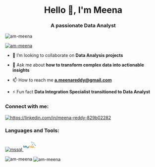 <h1 align="center">Hello 👋, I'm Meena</h1>
<h3 align="center">A passionate Data Analyst</h3>

<p align="left"> <img src="https://komarev.com/ghpvc/?username=am-meena&label=Profile%20views&color=0e75b6&style=flat" alt="am-meena" /> </p>

<p align="left"> <a href="https://github.com/ryo-ma/github-profile-trophy"><img src="https://github-profile-trophy.vercel.app/?username=am-meena" alt="am-meena" /></a> </p>

- 👯 I’m looking to collaborate on **Data Analysis projects**

- 💬 Ask me about **how to transform complex data into actionable insights**

- 📫 How to reach me **a.meenareddy@gmail.com**

- ⚡ Fun fact **Data Integration Specialist transitioned to Data Analyst**

<h3 align="left">Connect with me:</h3>
<p align="left">
<a href="https://linkedin.com/in/https://linkedin.com/in/meena-reddy-829b02282" target="blank"><img align="center" src="https://raw.githubusercontent.com/rahuldkjain/github-profile-readme-generator/master/src/images/icons/Social/linked-in-alt.svg" alt="https://linkedin.com/in/meena-reddy-829b02282" height="30" width="40" /></a>
</p>

<h3 align="left">Languages and Tools:</h3>
<p align="left"> <a href="https://www.microsoft.com/en-us/sql-server" target="_blank" rel="noreferrer"> <img src="https://www.svgrepo.com/show/303229/microsoft-sql-server-logo.svg" alt="mssql" width="40" height="40"/> </a> <a href="https://www.mysql.com/" target="_blank" rel="noreferrer"> <img src="https://raw.githubusercontent.com/devicons/devicon/master/icons/mysql/mysql-original-wordmark.svg" alt="mysql" width="40" height="40"/> </a> </p>

<p><img align="left" src="https://github-readme-stats.vercel.app/api/top-langs?username=am-meena&show_icons=true&locale=en&layout=compact" alt="am-meena" /></p>

<p>&nbsp;<img align="center" src="https://github-readme-stats.vercel.app/api?username=am-meena&show_icons=true&locale=en" alt="am-meena" /></p>
